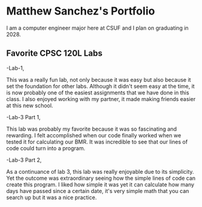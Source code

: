 
# Matthew Sanchez's Portfolio

I am a computer engineer major here at CSUF and I plan on graduating in 2028.

## Favorite CPSC 120L Labs

-Lab-1,

This was a really fun lab, not only because it was easy but also because it set the foundation for other labs. Although it didn't seem easy at the time, it is now probably one of the easiest assignments that we have done in this class. I also enjoyed working with my partner, it made making friends easier at this new school.

-Lab-3 Part 1,

This lab was probably my favorite because it was so fascinating and rewarding. I felt accomplished when our code finally worked when we tested it for calculating our BMR. It was incredible to see that our lines of code could turn into a program.

-Lab-3 Part 2,

As a continuance of lab 3, this lab was really enjoyable due to its simplicity. Yet the outcome was extraordinary seeing how the simple lines of code can create this program. I liked how simple it was yet it can calculate how many days have passed since a certain date, it's very simple math that you can search up but it was a nice practice.

